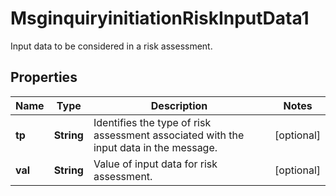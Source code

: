 

# MsginquiryinitiationRiskInputData1

Input data to be considered in a risk assessment.

## Properties

| Name | Type | Description | Notes |
|------------ | ------------- | ------------- | -------------|
|**tp** | **String** | Identifies the type of risk assessment associated with the input data in the message. |  [optional] |
|**val** | **String** | Value of input data for risk assessment. |  [optional] |



